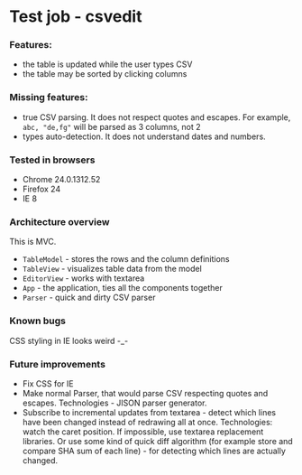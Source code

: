 Test job - csvedit
==================

### Features:

 * the table is updated while the user types CSV
 * the table may be sorted by clicking columns

### Missing features:

 * true CSV parsing. It does not respect quotes and escapes. For example, `abc, "de,fg"` will be parsed as 3 columns, not 2
 * types auto-detection. It does not understand dates and numbers.

### Tested in browsers

 * Chrome 24.0.1312.52
 * Firefox 24
 * IE 8


### Architecture overview

This is MVC.

 * `TableModel` - stores the rows and the column definitions
 * `TableView` - visualizes table data from the model
 * `EditorView` - works with textarea
 * `App` - the application, ties all the components together
 * `Parser` - quick and dirty CSV parser

### Known bugs

CSS styling in IE looks weird -_-

### Future improvements

 * Fix CSS for IE
 * Make normal Parser, that would parse CSV respecting quotes and escapes. Technologies - JISON parser generator.
 * Subscribe to incremental updates from textarea - detect which lines have been changed instead of redrawing all at once. Technologies: watch the caret position. If impossible, use textarea replacement libraries. Or use some kind of quick diff algorithm (for example store and compare SHA sum of each line) - for detecting which lines are actually changed.
